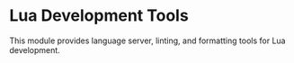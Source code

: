 # Lua Development Tools

This module provides language server, linting, and formatting tools for Lua development.
